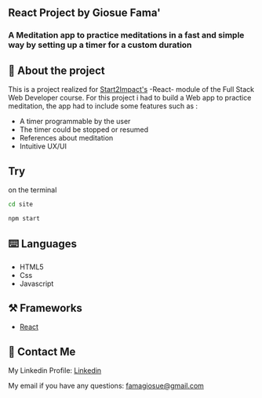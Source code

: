 
## React Project by Giosue Fama'

### A Meditation app to practice meditations in a fast and simple way by setting up a timer for a custom duration 


## :floppy_disk: About the project

This is a project realized for [Start2Impact's](https://www.start2impact.it/) -React- module of the Full Stack Web Developer course. For this project i had to build a Web app to practice meditation, the app had to include some features such as :

- A timer programmable by the user
- The timer could be stopped or resumed
- References about meditation
- Intuitive UX/UI
## Try
on the terminal
```bash
cd site 
```
```bash
npm start
```


## :keyboard: Languages

- HTML5
- Css
- Javascript

## :hammer_and_pick: Frameworks

- [React](https://react.dev/)



## :email: Contact Me

My Linkedin Profile: [Linkedin](https://www.linkedin.com/in/giosue-fam%C3%A0-447644271//)

My email if you have any questions: famagiosue@gmail.com